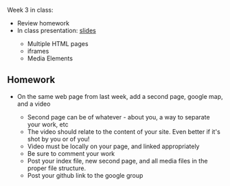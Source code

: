 Week 3 in class:
<ul>
<li>Review homework</li>
<li>In class presentation: <a href="https://docs.google.com/presentation/d/1r9DP7RHcFTbh4KLrIBtOSkA_GH4-QWbPKAsgn3BTEFM/edit#slide=id.p">slides</a></li>
<ul>
<li>Multiple HTML pages</li>
<li>iframes</li>
<li>Media Elements</li>
</ul>
</ul>

<h2>Homework</h2>
<ul>
<li>On the same web page from last week, add a second page, google map, and a video</li>
<ul>
<li>Second page can be of whatever - about you, a way to separate your work, etc</li>
<li>The video should relate to the content of your site. Even better if it's shot by you or of you!</li>
<li>Video must be locally on your page, and linked appropriately</li>
<li>Be sure to comment your work</li>
<li>Post your index file, new second page, and all media files in the proper file structure. </li>
<li>Post your github link to the google group</li>
</ul>
</ul>


